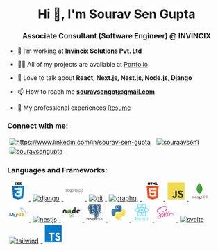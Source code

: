 <h1 align="center">Hi 👋, I'm Sourav Sen Gupta</h1>
<h3 align="center">Associate Consultant (Software Engineer) @ INVINCIX</h3>

- 🌱 I’m working at **Invincix Solutions Pvt. Ltd**

- 👨‍💻 All of my projects are available at [Portfolio](https://souraavsen1.vercel.app)

- 💬 Love to talk about **React, Next.js, Nest.js, Node.js, Django**

- 📫 How to reach me **souravsengpt@gmail.com**

- 📄 My professional experiences [Resume](https://drive.google.com/file/d/1HFhpILQ-wjZjNB_iA0x5bm0CjgNkrvA8/view)

<h3 align="left">Connect with me:</h3>
<p align="left">
<a  href="https://linkedin.com/in/https://www.linkedin.com/in/sourav-sen-gupta" target="blank"><img style="margin: 2px 5px" align="center" src="https://raw.githubusercontent.com/rahuldkjain/github-profile-readme-generator/master/src/images/icons/Social/linked-in-alt.svg" alt="https://www.linkedin.com/in/sourav-sen-gupta" height="30" width="40" /></a>
<a href="https://twitter.com/souraavsen1" target="blank"><img style="margin: 2px 5px" align="center" src="https://raw.githubusercontent.com/rahuldkjain/github-profile-readme-generator/master/src/images/icons/Social/twitter.svg" alt="souraavsen1" height="30" width="40" /></a>
<a href="https://discord.gg/souravsengupta" target="blank"><img style="margin: 2px 5px" align="center" src="https://raw.githubusercontent.com/rahuldkjain/github-profile-readme-generator/master/src/images/icons/Social/discord.svg" alt="souravsengupta" height="30" width="40" /></a>
</p>

<h3 align="left">Languages and Frameworks:</h3>
<p align="left"> <a href="https://www.w3schools.com/css/" target="_blank" rel="noreferrer"> <img style="margin: 2px 5px" src="https://raw.githubusercontent.com/devicons/devicon/master/icons/css3/css3-original-wordmark.svg" alt="css3" width="40" height="40"/> </a> <a href="https://www.djangoproject.com/" target="_blank" rel="noreferrer"> <img style="margin: 2px 5px" src="https://cdn.worldvectorlogo.com/logos/django.svg" alt="django" width="40" height="40"/> </a> <a href="https://expressjs.com" target="_blank" rel="noreferrer"> <img style="margin: 2px 5px" src="https://raw.githubusercontent.com/devicons/devicon/master/icons/express/express-original-wordmark.svg" alt="express" width="40" height="40"/> </a> <a href="https://git-scm.com/" target="_blank" rel="noreferrer"> <img style="margin: 2px 5px" src="https://www.vectorlogo.zone/logos/git-scm/git-scm-icon.svg" alt="git" width="40" height="40"/> </a> <a href="https://graphql.org" target="_blank" rel="noreferrer"> <img style="margin: 2px 5px" src="https://www.vectorlogo.zone/logos/graphql/graphql-icon.svg" alt="graphql" width="40" height="40"/> </a> <a href="https://www.w3.org/html/" target="_blank" rel="noreferrer"> <img style="margin: 2px 5px" src="https://raw.githubusercontent.com/devicons/devicon/master/icons/html5/html5-original-wordmark.svg" alt="html5" width="40" height="40"/> </a> <a href="https://developer.mozilla.org/en-US/docs/Web/JavaScript" target="_blank" rel="noreferrer"> <img style="margin: 2px 5px" src="https://raw.githubusercontent.com/devicons/devicon/master/icons/javascript/javascript-original.svg" alt="javascript" width="40" height="40"/> </a> <a href="https://www.mongodb.com/" target="_blank" rel="noreferrer"> <img style="margin: 2px 5px" src="https://raw.githubusercontent.com/devicons/devicon/master/icons/mongodb/mongodb-original-wordmark.svg" alt="mongodb" width="40" height="40"/> </a> <a href="https://www.mysql.com/" target="_blank" rel="noreferrer"> <img style="margin: 2px 5px" src="https://raw.githubusercontent.com/devicons/devicon/master/icons/mysql/mysql-original-wordmark.svg" alt="mysql" width="40" height="40"/> </a> <a href="https://nestjs.com/" target="_blank" rel="noreferrer"> <img style="margin: 2px 5px" src="https://nestjs.com/logo-small-gradient.d792062c.svg" alt="nestjs" width="40" height="40"/> </a> <a href="https://nodejs.org" target="_blank" rel="noreferrer"> <img style="margin: 2px 5px" src="https://raw.githubusercontent.com/devicons/devicon/master/icons/nodejs/nodejs-original-wordmark.svg" alt="nodejs" width="40" height="40"/> </a> <a href="https://www.postgresql.org" target="_blank" rel="noreferrer"> <img style="margin: 2px 5px" src="https://raw.githubusercontent.com/devicons/devicon/master/icons/postgresql/postgresql-original-wordmark.svg" alt="postgresql" width="40" height="40"/> </a> <a href="https://www.python.org" target="_blank" rel="noreferrer"> <img style="margin: 2px 5px" src="https://raw.githubusercontent.com/devicons/devicon/master/icons/python/python-original.svg" alt="python" width="40" height="40"/> </a> <a href="https://reactjs.org/" target="_blank" rel="noreferrer"> <img style="margin: 2px 5px" src="https://raw.githubusercontent.com/devicons/devicon/master/icons/react/react-original-wordmark.svg" alt="react" width="40" height="40"/> </a> <a href="https://sass-lang.com" target="_blank" rel="noreferrer"> <img style="margin: 2px 5px" src="https://raw.githubusercontent.com/devicons/devicon/master/icons/sass/sass-original.svg" alt="sass" width="40" height="40"/> </a> <a href="https://svelte.dev" target="_blank" rel="noreferrer"> <img style="margin: 2px 5px" src="https://upload.wikimedia.org/wikipedia/commons/1/1b/Svelte_Logo.svg" alt="svelte" width="40" height="40"/> </a> <a href="https://tailwindcss.com/" target="_blank" rel="noreferrer"> <img style="margin: 2px 5px" src="https://www.vectorlogo.zone/logos/tailwindcss/tailwindcss-icon.svg" alt="tailwind" width="40" height="40"/> </a> <a href="https://www.typescriptlang.org/" target="_blank" rel="noreferrer"> <img style="margin: 2px 5px" src="https://raw.githubusercontent.com/devicons/devicon/master/icons/typescript/typescript-original.svg" alt="typescript" width="40" height="40"/> </a> </p>
